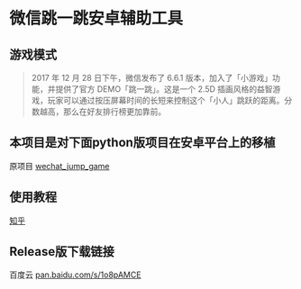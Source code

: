 # 微信跳一跳安卓辅助工具
## 游戏模式

> 2017 年 12 月 28 日下午，微信发布了 6.6.1 版本，加入了「小游戏」功能，并提供了官方 DEMO「跳一跳」。这是一个 2.5D 插画风格的益智游戏，玩家可以通过按压屏幕时间的长短来控制这个「小人」跳跃的距离。分数越高，那么在好友排行榜更加靠前。


## 本项目是对下面python版项目在安卓平台上的移植
原项目 [wechat_jump_game](https://github.com/wangshub/wechat_jump_game)


## 使用教程
[知乎](https://zhuanlan.zhihu.com/p/32571293?group_id=932387133285470208)


## Release版下载链接
百度云 [pan.baidu.com/s/1o8pAMCE](https://pan.baidu.com/s/1o8pAMCE)


